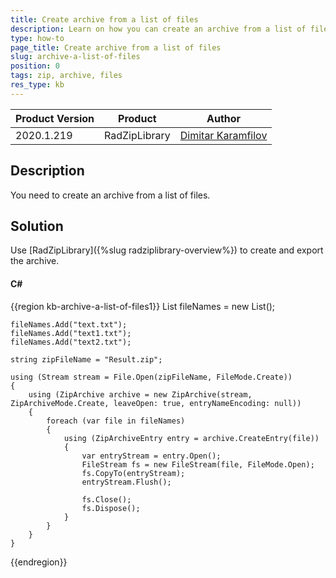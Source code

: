 ```yaml
---
title: Create archive from a list of files
description: Learn on how you can create an archive from a list of files using ZipLibrary, part of Telerik Document Processing.
type: how-to
page_title: Create archive from a list of files
slug: archive-a-list-of-files
position: 0
tags: zip, archive, files  
res_type: kb
---
```


|Product Version|Product|Author|
|----|----|----|
|2020.1.219|RadZipLibrary|[Dimitar Karamfilov](https://www.telerik.com/blogs/author/dimitar-karamfilov)|

## Description
 
You need to create an archive from a list of files. 

## Solution

Use [RadZipLibrary]({%slug radziplibrary-overview%}) to create and export the archive.

#### __C#__

{{region kb-archive-a-list-of-files1}}
    List<string> fileNames = new List<string>();

    fileNames.Add("text.txt");
    fileNames.Add("text1.txt");
    fileNames.Add("text2.txt");

    string zipFileName = "Result.zip";

    using (Stream stream = File.Open(zipFileName, FileMode.Create))
    {
        using (ZipArchive archive = new ZipArchive(stream, ZipArchiveMode.Create, leaveOpen: true, entryNameEncoding: null))
        {
            foreach (var file in fileNames)
            {
                using (ZipArchiveEntry entry = archive.CreateEntry(file))
                {
                    var entryStream = entry.Open();
                    FileStream fs = new FileStream(file, FileMode.Open);
                    fs.CopyTo(entryStream);
                    entryStream.Flush();

                    fs.Close();
                    fs.Dispose();
                }
            }
        }
    }

{{endregion}}